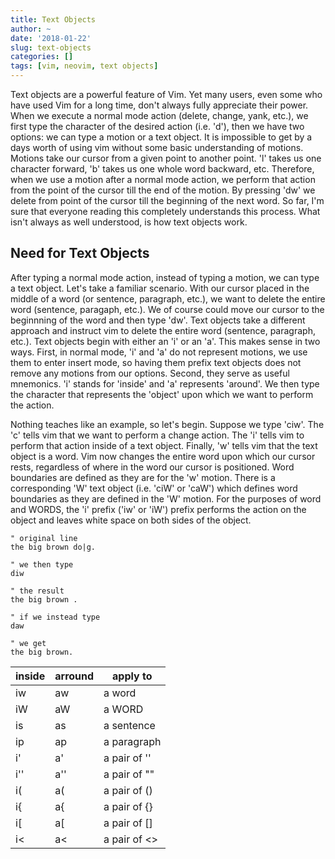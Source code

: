 ```yaml
---
title: Text Objects
author: ~
date: '2018-01-22'
slug: text-objects
categories: []
tags: [vim, neovim, text objects]
---
```


Text objects are a powerful feature of Vim. Yet many users, even some who have
used Vim for a long time, don't always fully appreciate their power. When we
execute a normal mode action (delete, change, yank, etc.), we first type the
character of the desired action (i.e. 'd'), then we have two options: we can
type a motion or a text object. It is impossible to get by a days worth of
using vim without some basic understanding of motions. Motions take our cursor
from a given point to another point. 'l' takes us one character forward, 'b'
takes us one whole word backward, etc. Therefore, when we use a motion after
a normal mode action, we perform that action from the point of the cursor
till the end of the motion. By pressing 'dw' we delete from point of the
cursor till the beginning of the next word. So far, I'm sure that everyone
reading this completely understands this process. What isn't always as well
understood, is how text objects work.

Need for Text Objects
---------------------

After typing a normal mode action, instead of typing a motion, we can type a
text object. Let's take a familiar scenario. With our cursor placed in the
middle of a word (or sentence, paragraph, etc.), we want to delete the entire
word (sentence, paragaph, etc.). We of course could move our cursor to the
beginnning of the word and then type 'dw'. Text objects take a different
approach and instruct vim to delete the entire word (sentence, paragraph,
etc.). Text objects begin with either an 'i' or an 'a'. This makes sense in
two ways. First, in normal mode, 'i' and 'a' do not represent motions, we use
them to enter insert mode, so having them prefix text objects does not remove
any motions from our options. Second, they serve as useful mnemonics. 'i'
stands for 'inside' and 'a' represents 'around'. We then type the character
that represents the 'object' upon which we want to perform the action.

Nothing teaches like an example, so let's begin. Suppose we type 'ciw'.
The 'c' tells vim that we want to perform a change action. The 'i' tells
vim to perform that action inside of a text object. Finally, 'w' tells vim
that the text object is a word. Vim now changes the entire word upon which
our cursor rests, regardless of where in the word our cursor is positioned.
Word boundaries are defined as they are for the 'w' motion. There is a
corresponding 'W' text object (i.e. 'ciW' or 'caW') which defines word
boundaries as they are defined in the 'W' motion. For the purposes of word and
WORDS, the 'i' prefix ('iw' or 'iW') prefix performs the action on the object
and leaves white space on both sides of the object.

```vim
" original line
the big brown do|g.

" we then type
diw

" the result
the big brown .

" if we instead type
daw

" we get
the big brown.
```

| inside | arround | apply to     |
| ------ | ------- | ------------ |
| iw     | aw      | a word       |
| iW     | aW      | a WORD       |
| is     | as      | a sentence   |
| ip     | ap      | a paragraph  |
| i'     | a'      | a pair of '' |
| i''    | a''     | a pair of "" |
| i(     | a(      | a pair of () |
| i{     | a{      | a pair of {} |
| i[     | a[      | a pair of [] |
| i\<    | a\<     | a pair of <> |
